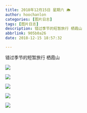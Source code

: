 ```yaml
---
title: 2018年12月15日 星期六 🌦
author: hoochanlon
categories: [图片日志]
tags: [图片日志]
description: 错过季节的短暂旅行 栖霞山
abbrlink: 905b0a26
date: 2018-12-15 18:57:32

---
```


错过季节的短暂旅行 栖霞山

![](https://images2.imgbox.com/41/aa/Xin3Zl5f_o.jpg)

![](https://images2.imgbox.com/27/36/Hk6WXScC_o.jpg)

![](https://images2.imgbox.com/22/42/tK5V1Y5b_o.jpg)

![](https://images2.imgbox.com/27/ae/E1E0PBFq_o.jpg)

![](https://images2.imgbox.com/86/ed/QgErzAx6_o.jpg)
